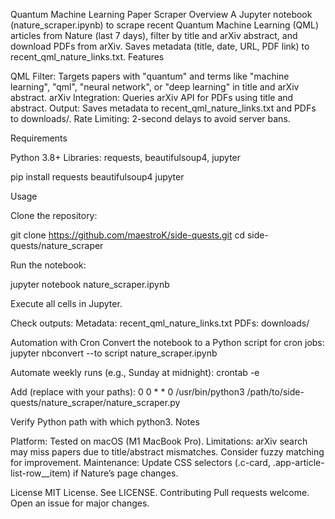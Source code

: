 Quantum Machine Learning Paper Scraper
Overview
A Jupyter notebook (nature_scraper.ipynb) to scrape recent Quantum Machine Learning (QML) articles from Nature (last 7 days), filter by title and arXiv abstract, and download PDFs from arXiv. Saves metadata (title, date, URL, PDF link) to recent_qml_nature_links.txt.
Features

QML Filter: Targets papers with "quantum" and terms like "machine learning", "qml", "neural network", or "deep learning" in title and arXiv abstract.
arXiv Integration: Queries arXiv API for PDFs using title and abstract.
Output: Saves metadata to recent_qml_nature_links.txt and PDFs to downloads/.
Rate Limiting: 2-second delays to avoid server bans.

Requirements

Python 3.8+
Libraries: requests, beautifulsoup4, jupyter

pip install requests beautifulsoup4 jupyter

Usage

Clone the repository:

git clone https://github.com/maestroK/side-quests.git
cd side-quests/nature_scraper


Run the notebook:

jupyter notebook nature_scraper.ipynb

Execute all cells in Jupyter.

Check outputs:
Metadata: recent_qml_nature_links.txt
PDFs: downloads/



Automation with Cron
Convert the notebook to a Python script for cron jobs:
jupyter nbconvert --to script nature_scraper.ipynb

Automate weekly runs (e.g., Sunday at midnight):
crontab -e

Add (replace with your paths):
0 0 * * 0 /usr/bin/python3 /path/to/side-quests/nature_scraper/nature_scraper.py

Verify Python path with which python3.
Notes

Platform: Tested on macOS (M1 MacBook Pro).
Limitations: arXiv search may miss papers due to title/abstract mismatches. Consider fuzzy matching for improvement.
Maintenance: Update CSS selectors (.c-card, .app-article-list-row__item) if Nature’s page changes.

License
MIT License. See LICENSE.
Contributing
Pull requests welcome. Open an issue for major changes.
